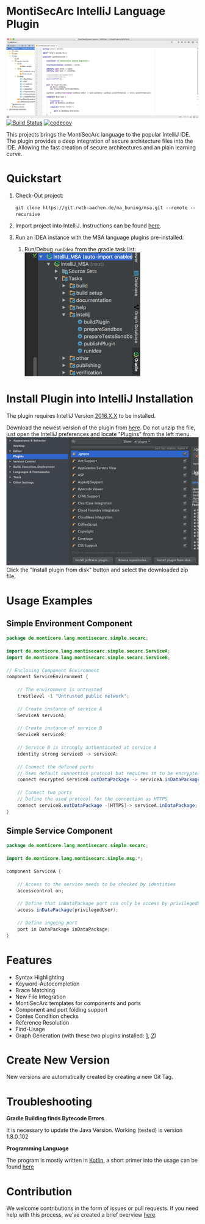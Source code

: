 # MontiSecArc IntelliJ Language Plugin
![Bildschirmfoto_2016-11-11_um_09.27.00](/resources/img/Bildschirmfoto_2016-11-11_um_09.27.00.png)
[![Build Status](https://travis-ci.org/MontiSecArc/intellij_msa_language_plugin.svg?branch=master)](https://travis-ci.org/MontiSecArc/intellij_msa_language_plugin) [![codecov](https://codecov.io/gh/MontiSecArc/intellij_msa_language_plugin/branch/master/graph/badge.svg)](https://codecov.io/gh/MontiSecArc/intellij_msa_language_plugin)


This projects brings the MontiSecArc language to the popular IntelliJ IDE. The plugin provides a deep integration of secure architecture files into the IDE. Allowing the fast creation of secure architectures and an plain learning curve.

# Quickstart
1. Check-Out project:

    `git clone https://git.rwth-aachen.de/ma_buning/msa.git --remote --recursive`
2. Import project into IntelliJ. Instructions can be found [here](https://www.jetbrains.com/help/idea/2016.3/importing-project-from-gradle-model.html).
3. Run an IDEA instance with the MSA language plugins pre-installed:
    1. Run/Debug `runIdea` from the gradle task list:
    ![Bildschirmfoto_2017-01-10_um_18.28.47](/resources/img/Bildschirmfoto_2017-01-10_um_18.28.47.png)

# Install Plugin into IntelliJ Installation
The plugin requires IntelliJ Version [2016.X.X](https://www.jetbrains.com/idea/download/) to be installed.

Download the newest version of the plugin from [here](https://github.com/MontiSecArc/intellij_msa_language_plugin/releases/latest). Do not unzip the file, just open the IntelliJ preferences and locate "Plugins" from the left menu.
![Bildschirmfoto_2016-11-11_um_09.38.51](/resources/img/Bildschirmfoto_2016-11-11_um_09.38.51.png)
Click the "Install plugin from disk" button and select the downloaded zip file.

# Usage Examples
## Simple Environment Component
```java
package de.monticore.lang.montisecarc.simple.secarc;

import de.monticore.lang.montisecarc.simple.secarc.ServiceA;
import de.monticore.lang.montisecarc.simple.secarc.ServiceB;

// Enclosing Component Environment
component ServiceEnvironment {

    // The environment is untrusted
    trustlevel -1 "Untrusted public network";
    
    // Create instance of service A
    ServiceA serviceA;
    
    // Create instance of service B
    ServiceB serviceB;
    
    // Service B is strongly authenticated at service A
    identity strong serviceB -> serviceA;
    
    // Connect the defined ports
    // Uses default connection protocol but requires it to be encrypted
    connect encrypted serviceB.outDataPackage -> serviceA.inDataPackage;
    
    // Connect two ports
    // Define the used protocol for the connection as HTTPS
    connect serviceB.outDataPackage -[HTTPS]-> serviceA.inDataPackage;
}
```
## Simple Service Component
```java
package de.monticore.lang.montisecarc.simple.secarc;

import de.monticore.lang.montisecarc.simple.msg.*;

component ServiceA {

    // Access to the service needs to be checked by identities
    accesscontrol on;
    
    // Define that inDataPackage port can only be access by privilegedUser
    access inDataPackage(privilegedUser);
    
    // Define ingoing port
    port in DataPackage inDataPackage;
}
```

# Features
- Syntax Highlighting
- Keyword-Autocompletion
- Brace Matching
- New File Integration
- MontiSecArc templates for components and ports
- Component and port folding support
- Contex Condition checks
- Reference Resolution
- Find-Usage
- Graph Generation (with these two plugins installed: [1](https://github.com/MontiSecArc/graphdatabase/releases/latest), [2](https://plugins.jetbrains.com/idea/plugin/8087-graph-database-support))

# Create New Version
New versions are automatically created by creating a new Git Tag.

# Troubleshooting

**Gradle Building finds Bytecode Errors**

It is necessary to update the Java Version. Working (tested) is version 1.8.0_102

**Programming Language**

The program is mostly written in [Kotlin](kotlinlang.org), a short primer into the usage can be found [here](https://kotlinlang.org/docs/reference/)

# Contribution
We welcome contributions in the form of issues or pull requests. If you need help with this process, we've created a brief overview [here](https://github.com/MontiSecArc/intellij_msa_language_plugin/blob/master/CONTRIBUTING.md).
